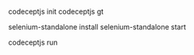 codeceptjs init
codeceptjs gt 

selenium-standalone install
selenium-standalone start

codeceptjs run